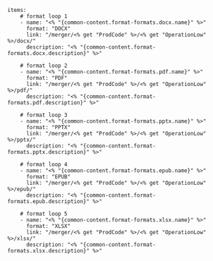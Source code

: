     items: 
        # format loop 1
        - name: "<% "{common-content.format-formats.docx.name}" %>"
          format: "DOCX"
          link: "/merger/<% get "ProdCode" %>/<% get "OperationLow" %>/docx/"
          description: "<% "{common-content.format-formats.docx.description}" %>"
          
        # format loop 2
        - name: "<% "{common-content.format-formats.pdf.name}" %>"
          format: "PDF"
          link: "/merger/<% get "ProdCode" %>/<% get "OperationLow" %>/pdf/"
          description: "<% "{common-content.format-formats.pdf.description}" %>"
          
        # format loop 3
        - name: "<% "{common-content.format-formats.pptx.name}" %>"
          format: "PPTX"
          link: "/merger/<% get "ProdCode" %>/<% get "OperationLow" %>/pptx/"
          description: "<% "{common-content.format-formats.pptx.description}" %>"

        # format loop 4
        - name: "<% "{common-content.format-formats.epub.name}" %>"
          format: "EPUB"
          link: "/merger/<% get "ProdCode" %>/<% get "OperationLow" %>/epub/"
          description: "<% "{common-content.format-formats.epub.description}" %>"
          
        # format loop 5
        - name: "<% "{common-content.format-formats.xlsx.name}" %>"
          format: "XLSX"
          link: "/merger/<% get "ProdCode" %>/<% get "OperationLow" %>/xlsx/"
          description: "<% "{common-content.format-formats.xlsx.description}" %>"
  
